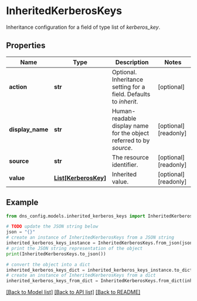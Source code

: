 # InheritedKerberosKeys

Inheritance configuration for a field of type list of _kerberos_key_.

## Properties

Name | Type | Description | Notes
------------ | ------------- | ------------- | -------------
**action** | **str** | Optional. Inheritance setting for a field. Defaults to _inherit_. | [optional] 
**display_name** | **str** | Human-readable display name for the object referred to by _source_. | [optional] [readonly] 
**source** | **str** | The resource identifier. | [optional] [readonly] 
**value** | [**List[KerberosKey]**](KerberosKey.md) | Inherited value. | [optional] [readonly] 

## Example

```python
from dns_config.models.inherited_kerberos_keys import InheritedKerberosKeys

# TODO update the JSON string below
json = "{}"
# create an instance of InheritedKerberosKeys from a JSON string
inherited_kerberos_keys_instance = InheritedKerberosKeys.from_json(json)
# print the JSON string representation of the object
print(InheritedKerberosKeys.to_json())

# convert the object into a dict
inherited_kerberos_keys_dict = inherited_kerberos_keys_instance.to_dict()
# create an instance of InheritedKerberosKeys from a dict
inherited_kerberos_keys_from_dict = InheritedKerberosKeys.from_dict(inherited_kerberos_keys_dict)
```
[[Back to Model list]](../README.md#documentation-for-models) [[Back to API list]](../README.md#documentation-for-api-endpoints) [[Back to README]](../README.md)


